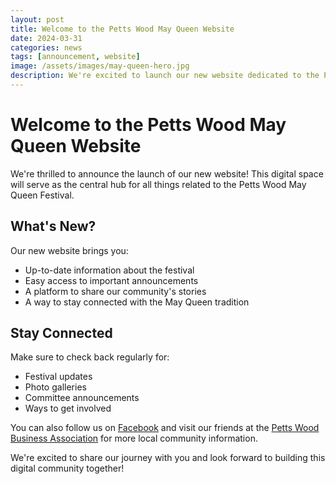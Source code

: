 ```yaml
---
layout: post
title: Welcome to the Petts Wood May Queen Website
date: 2024-03-31
categories: news
tags: [announcement, website]
image: /assets/images/may-queen-hero.jpg
description: We're excited to launch our new website dedicated to the Petts Wood May Queen Festival.
---
```


# Welcome to the Petts Wood May Queen Website

We're thrilled to announce the launch of our new website! This digital space will serve as the central hub for all things related to the Petts Wood May Queen Festival.

## What's New?

Our new website brings you:
- Up-to-date information about the festival
- Easy access to important announcements
- A platform to share our community's stories
- A way to stay connected with the May Queen tradition

## Stay Connected

Make sure to check back regularly for:
- Festival updates
- Photo galleries
- Committee announcements
- Ways to get involved

You can also follow us on [Facebook](https://facebook.com/pettswoodmayqueen) and visit our friends at the [Petts Wood Business Association](https://lovepettswood.co.uk/) for more local community information.

We're excited to share our journey with you and look forward to building this digital community together!